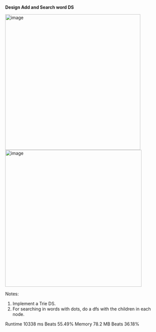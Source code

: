 **Design Add and Search word DS**

<img width="432" alt="image" src="https://user-images.githubusercontent.com/25766765/217626185-efebc720-c1f5-42b9-bd73-17218ca18514.png">

<img width="436" alt="image" src="https://user-images.githubusercontent.com/25766765/217626263-c28b1e73-c81c-45b6-9c67-52c622d9c397.png">

Notes:
1. Implement a Trie DS.
2. For searching in words with dots, do a dfs with the children in each node.

Runtime
10338 ms
Beats
55.49%
Memory
78.2 MB
Beats
36.18%
